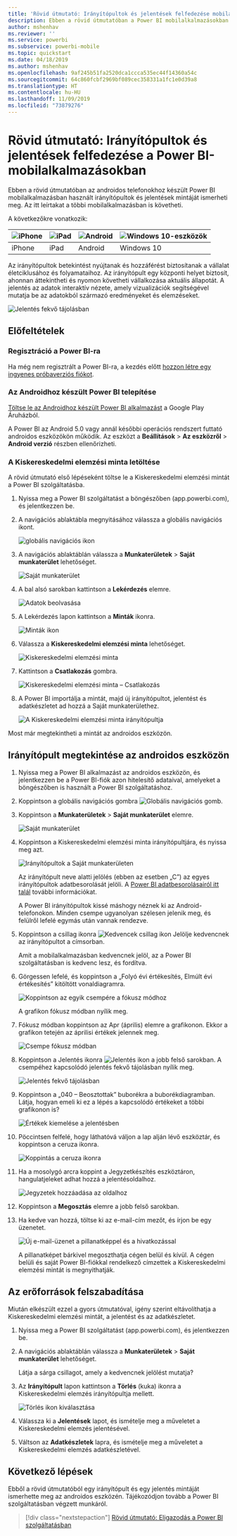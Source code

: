 ```yaml
---
title: 'Rövid útmutató: Irányítópultok és jelentések felfedezése mobilalkalmazásokban'
description: Ebben a rövid útmutatóban a Power BI mobilalkalmazásokban használt irányítópultok és jelentések mintáját ismerheti meg.
author: mshenhav
ms.reviewer: ''
ms.service: powerbi
ms.subservice: powerbi-mobile
ms.topic: quickstart
ms.date: 04/18/2019
ms.author: mshenhav
ms.openlocfilehash: 9af245b51fa2520dca1ccca535ec44f14360a54c
ms.sourcegitcommit: 64c860fcbf2969bf089cec358331a1fc1e0d39a8
ms.translationtype: HT
ms.contentlocale: hu-HU
ms.lasthandoff: 11/09/2019
ms.locfileid: "73879276"
---
```

# <a name="quickstart-explore-dashboards-and-reports-in-the-power-bi-mobile-apps"></a>Rövid útmutató: Irányítópultok és jelentések felfedezése a Power BI-mobilalkalmazásokban
Ebben a rövid útmutatóban az androidos telefonokhoz készült Power BI mobilalkalmazásban használt irányítópultok és jelentések mintáját ismerheti meg. Az itt leírtakat a többi mobilalkalmazásban is követheti. 

A következőkre vonatkozik:

| ![iPhone](./media/mobile-apps-quickstart-view-dashboard-report/iphone-logo-30-px.png) | ![iPad](./media/mobile-apps-quickstart-view-dashboard-report/ipad-logo-30-px.png) | ![Android](./media/mobile-apps-quickstart-view-dashboard-report/android-logo-30-px.png) | ![Windows 10-eszközök](./media/mobile-apps-quickstart-view-dashboard-report/win-10-logo-30-px.png) |
|:--- |:--- |:--- |:--- |
| iPhone | iPad | Android | Windows 10 |

Az irányítópultok betekintést nyújtanak és hozzáférést biztosítanak a vállalat életciklusához és folyamataihoz. Az irányítópult egy központi helyet biztosít, ahonnan áttekintheti és nyomon követheti vállalkozása aktuális állapotát. A jelentés az adatok interaktív nézete, amely vizualizációk segítségével mutatja be az adatokból származó eredményeket és elemzéseket. 

![Jelentés fekvő tájolásban](././media/mobile-apps-quickstart-view-dashboard-report/power-bi-android-quickstart-report.png)

## <a name="prerequisites"></a>Előfeltételek

### <a name="sign-up-for-power-bi"></a>Regisztráció a Power BI-ra
Ha még nem regisztrált a Power BI-ra, a kezdés előtt [hozzon létre egy ingyenes próbaverziós fiókot](https://app.powerbi.com/signupredirect?pbi_source=web).

### <a name="install-the-power-bi-for-android-app"></a>Az Androidhoz készült Power BI telepítése
[Töltse le az Androidhoz készült Power BI alkalmazást](https://go.microsoft.com/fwlink/?LinkID=544867) a Google Play Áruházból.

A Power BI az Android 5.0 vagy annál későbbi operációs rendszert futtató androidos eszközökön működik. Az eszközt a **Beállítások** > **Az eszközről** > **Android verzió** részben ellenőrizheti.

### <a name="download-the-retail-analysis-sample"></a>A Kiskereskedelmi elemzési minta letöltése
A rövid útmutató első lépéseként töltse le a Kiskereskedelmi elemzési mintát a Power BI szolgáltatásba.

1. Nyissa meg a Power BI szolgáltatást a böngészőben (app.powerbi.com), és jelentkezzen be.

1. A navigációs ablaktábla megnyitásához válassza a globális navigációs ikont.

    ![globális navigációs ikon](./media/mobile-apps-quickstart-view-dashboard-report/power-bi-android-quickstart-global-nav-icon.png)

2. A navigációs ablaktáblán válassza a **Munkaterületek** > **Saját munkaterület** lehetőséget.

    ![Saját munkaterület](./media/mobile-apps-quickstart-view-dashboard-report/power-bi-android-quickstart-my-workspace.png)

3. A bal alsó sarokban kattintson a **Lekérdezés** elemre.
   
    ![Adatok beolvasása](./media/mobile-apps-quickstart-view-dashboard-report/power-bi-get-data.png)

3. A Lekérdezés lapon kattintson a **Minták** ikonra.
   
   ![Minták ikon](./media/mobile-apps-quickstart-view-dashboard-report/power-bi-samples-icon.png)

4. Válassza a **Kiskereskedelmi elemzési minta** lehetőséget.
 
    ![Kiskereskedelmi elemzési minta](./media/mobile-apps-quickstart-view-dashboard-report/power-bi-rs.png)
 
8. Kattintson a **Csatlakozás** gombra.  
  
   ![Kiskereskedelmi elemzési minta – Csatlakozás](./media/mobile-apps-quickstart-view-dashboard-report/retail16.png)
   
5. A Power BI importálja a mintát, majd új irányítópultot, jelentést és adatkészletet ad hozzá a Saját munkaterülethez.
   
   ![A Kiskereskedelmi elemzési minta irányítópultja](./media/mobile-apps-quickstart-view-dashboard-report/power-bi-service-opportunity-sample.png)

Most már megtekintheti a mintát az androidos eszközön.

## <a name="view-a-dashboard-on-your-android-device"></a>Irányítópult megtekintése az androidos eszközön
1. Nyissa meg a Power BI alkalmazást az androidos eszközön, és jelentkezzen be a Power BI-fiók azon hitelesítő adataival, amelyeket a böngészőben is használt a Power BI szolgáltatáshoz.

1.  Koppintson a globális navigációs gombra ![Globális navigációs gomb](./media/mobile-apps-quickstart-view-dashboard-report/power-bi-iphone-global-nav-button.png).

2.  Koppintson a **Munkaterületek** > **Saját munkaterület** elemre.

    ![Saját munkaterület](./media/mobile-apps-quickstart-view-dashboard-report/power-bi-android-quickstart-workspaces.png)

3. Koppintson a Kiskereskedelmi elemzési minta irányítópultjára, és nyissa meg azt.
 
    ![Irányítópultok a Saját munkaterületen](./media/mobile-apps-quickstart-view-dashboard-report/power-bi-android-quickstart-open-retail.png)
   
    Az irányítópult neve alatti jelölés (ebben az esetben „C”) az egyes irányítópultok adatbesorolását jelöli. A [Power BI adatbesorolásairól itt talál](../../service-data-classification.md) további információkat.

    A Power BI irányítópultok kissé máshogy néznek ki az Android-telefonokon. Minden csempe ugyanolyan szélesen jelenik meg, és felülről lefelé egymás után vannak rendezve.

4. Koppintson a csillag ikonra ![Kedvencek csillag ikon](./media/mobile-apps-quickstart-view-dashboard-report/power-bi-android-quickstart-favorite-icon.png) Jelölje kedvencnek az irányítópultot a címsorban.

    Amit a mobilalkalmazásban kedvencnek jelöl, az a Power BI szolgáltatásban is kedvenc lesz, és fordítva.

4. Görgessen lefelé, és koppintson a „Folyó évi értékesítés, Elmúlt évi értékesítés” kitöltött vonaldiagramra.

    ![Koppintson az egyik csempére a fókusz módhoz](./media/mobile-apps-quickstart-view-dashboard-report/power-bi-android-quickstart-tap-tile-fave.png)

    A grafikon fókusz módban nyílik meg.

7. Fókusz módban koppintson az Apr (április) elemre a grafikonon. Ekkor a grafikon tetején az áprilisi értékek jelennek meg.

    ![Csempe fókusz módban](./media/mobile-apps-quickstart-view-dashboard-report/power-bi-android-quickstart-tile-focus.png)

8. Koppintson a Jelentés ikonra ![Jelentés ikon](./media/mobile-apps-quickstart-view-dashboard-report/power-bi-android-quickstart-report-icon.png) a jobb felső sarokban. A csempéhez kapcsolódó jelentés fekvő tájolásban nyílik meg.

    ![Jelentés fekvő tájolásban](././media/mobile-apps-quickstart-view-dashboard-report/power-bi-android-quickstart-report.png)

9. Koppintson a „040 – Beosztottak” buborékra a buborékdiagramban. Látja, hogyan emeli ki ez a lépés a kapcsolódó értékeket a többi grafikonon is? 

    ![Értékek kiemelése a jelentésben](./media/mobile-apps-quickstart-view-dashboard-report/power-bi-android-quickstart-cross-highlight.png)

10. Pöccintsen felfelé, hogy láthatóvá váljon a lap alján lévő eszköztár, és koppintson a ceruza ikonra.

    ![Koppintás a ceruza ikonra](./media/mobile-apps-quickstart-view-dashboard-report/power-bi-android-quickstart-tap-pencil.png)

11. Ha a mosolygó arcra koppint a Jegyzetkészítés eszköztáron, hangulatjeleket adhat hozzá a jelentésoldalhoz.
 
    ![Jegyzetek hozzáadása az oldalhoz](./media/mobile-apps-quickstart-view-dashboard-report/power-bi-android-quickstart-annotate.png)

12. Koppintson a **Megosztás** elemre a jobb felső sarokban.

1. Ha kedve van hozzá, töltse ki az e-mail-cím mezőt, és írjon be egy üzenetet.  

    ![Új e-mail-üzenet a pillanatképpel és a hivatkozással](./media/mobile-apps-quickstart-view-dashboard-report/power-bi-android-quickstart-send-snapshot.png)

    A pillanatképet bárkivel megoszthatja cégen belül és kívül. A cégen belüli és saját Power BI-fiókkal rendelkező címzettek a Kiskereskedelmi elemzési mintát is megnyithatják.

## <a name="clean-up-resources"></a>Az erőforrások felszabadítása

Miután elkészült ezzel a gyors útmutatóval, igény szerint eltávolíthatja a Kiskereskedelmi elemzési mintát, a jelentést és az adatkészletet.

1. Nyissa meg a Power BI szolgáltatást (app.powerbi.com), és jelentkezzen be.

2. A navigációs ablaktáblán válassza a **Munkaterületek** > **Saját munkaterület** lehetőséget.

    Látja a sárga csillagot, amely a kedvencnek jelölést mutatja?

3. Az **Irányítópult** lapon kattintson a **Törlés** (kuka) ikonra a Kiskereskedelmi elemzés irányítópultja mellett.

    ![Törlés ikon kiválasztása](./media/mobile-apps-quickstart-view-dashboard-report/power-bi-android-quickstart-delete-retail.png)

4. Válassza ki a **Jelentések** lapot, és ismételje meg a műveletet a Kiskereskedelmi elemzés jelentésével.

5. Váltson az **Adatkészletek** lapra, és ismételje meg a műveletet a Kiskereskedelmi elemzés adatkészletével.


## <a name="next-steps"></a>Következő lépések

Ebből a rövid útmutatóból egy irányítópult és egy jelentés mintáját ismerhette meg az androidos eszközén. Tájékozódjon tovább a Power BI szolgáltatásban végzett munkáról. 

> [!div class="nextstepaction"]
> [Rövid útmutató: Eligazodás a Power BI szolgáltatásban](../end-user-experience.md)

